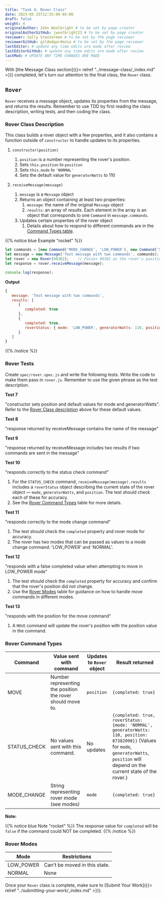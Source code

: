 ```yaml
---
title: "Task 4: Rover Class"
date: 2023-05-25T12:55:09-05:00
draft: false
weight: 4
originalAuthor: John Woolbright # to be set by page creator
originalAuthorGitHub: jwoolbright23 # to be set by page creator
reviewer: Sally Steuterman # to be set by the page reviewer
reviewerGitHub: gildedgardenia # to be set by the page reviewer
lastEditor: # update any time edits are made after review
lastEditorGitHub: # update any time edits are made after review
lastMod: # UPDATE ANY TIME CHANGES ARE MADE
---
```


With [the Message Class section]({{< relref "../message-class/_index.md" >}}) completed, let's turn our attention to the final class, the `Rover` class.

## `Rover`

`Rover` receives a message object, updates its properties from the message, and returns the results. Remember to use TDD by first reading the class description, writing tests, and then coding the class.

### Rover Class Description

This class builds a rover object with a few properties, and it also contains a function outside of `constructor` to handle updates to its properties.

1. `constructor(position)`
   1. `position` is a number representing the rover's position.
   1. Sets `this.position` to `position`
   1. Sets `this.mode` to `'NORMAL'`
   1. Sets the default value for `generatorWatts` to 110

1. `receiveMessage(message)`
   1. `message` is a `Message` object
   1. Returns an object containing at least two properties:
      1. `message`: the name of the original `Message` object
      1. `results`: an array of *results*. Each element in the array is an object that corresponds to one `Command` in `message.commands`.
   1. Updates certain properties of the rover object
      1. Details about how to respond to different commands are in the [Command Types table](#rover-command-types).

{{% notice blue Example "rocket" %}}
```javascript
let commands = [new Command('MODE_CHANGE', 'LOW_POWER'), new Command('STATUS_CHECK')];
let message = new Message('Test message with two commands', commands);
let rover = new Rover(98382);    // Passes 98382 as the rover's position.
let response = rover.receiveMessage(message);

console.log(response);
```

**Output**

```javascript
{
   message: 'Test message with two commands',
   results: [
      {
         completed: true
      },
      {
         completed: true, 
         roverStatus: { mode: 'LOW_POWER', generatorWatts: 110, position: 98382 }
      }
   ]
}
```
{{% /notice %}}

### Rover Tests

Create `spec/rover.spec.js` and write the following tests. Write the code to make them pass in `rover.js`. Remember to use the given phrase as the test description.

**Test 7**

"constructor sets position and default values for mode and generatorWatts". Refer to the [Rover Class description](#rover-class-description) above for these default values.

**Test 8**

"response returned by receiveMessage contains the name of the message"

**Test 9**

"response returned by receiveMessage includes two results if two commands are sent in the message"

**Test 10**

"responds correctly to the status check command"

1. For the `STATUS_CHECK` command, `receiveMessage(message).results` includes a `roverStatus` object describing the current state of the rover object — `mode`, `generatorWatts`, and `position`. The test should check each of these for accuracy.
1. See the [Rover Command Types](#rover-command-types) table for more details.

**Test 11**

"responds correctly to the mode change command"

1. The test should check the `completed` property and rover mode for accuracy.
1. The rover has two modes that can be passed as values to a mode change command: 'LOW_POWER' and 'NORMAL'.

**Test 12**

"responds with a false completed value when attempting to move in LOW_POWER mode"

1. The test should check the `completed` property for accuracy and confirm that the rover's position did not change.
1. Use the [Rover Modes](#rover-modes) table for guidance on how to handle move commands in different modes.

**Test 13**

"responds with the position for the move command"

1. A `MOVE` command will update the rover's position with the position value in the command.

### Rover Command Types

| Command | Value sent with command | Updates to `Rover` object | Result returned |
|-----|-----|-----|-----|
| MOVE | Number representing the position the rover should move to. | `position` | `{completed: true}` |
| STATUS_CHECK  | No values sent with this command. | No updates | `{completed: true, roverStatus: {mode: 'NORMAL', generatorWatts: 110, position: 87382098}}` (Values for `mode`, `generatorWatts`, `position` will depend on the current state of the rover.) |
| MODE_CHANGE | String representing rover mode (see modes) | `mode` | `{completed: true}` |

**Note:**

{{% notice blue Note "rocket" %}}
The response value for `completed` will be `false` if the command could NOT be completed.
{{% /notice %}}

### Rover Modes

| Mode | Restrictions |
|-------------|--------------|
| LOW_POWER   | Can't be moved in this state. |
| NORMAL      | None |

Once your `Rover` class is complete, make sure to [Submit Your Work]({{< relref "../submitting-your-work/_index.md" >}}).
